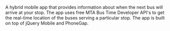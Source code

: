 A hybrid mobile app that provides information about when the next bus will arrive at your stop. The app uses free MTA Bus Time Developer API's to get the real-time location of the buses serving a particular stop. The app is built on top of jQuery Mobile and PhoneGap.